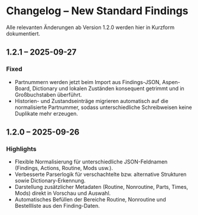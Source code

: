 # Changelog – New Standard Findings

Alle relevanten Änderungen ab Version 1.2.0 werden hier in Kurzform dokumentiert.

## 1.2.1 – 2025-09-27
### Fixed
- Partnummern werden jetzt beim Import aus Findings-JSON, Aspen-Board, Dictionary und lokalen Zuständen konsequent getrimmt und in Großbuchstaben überführt.
- Historien- und Zustandseinträge migrieren automatisch auf die normalisierte Partnummer, sodass unterschiedliche Schreibweisen keine Duplikate mehr erzeugen.

## 1.2.0 – 2025-09-26
### Highlights
- Flexible Normalisierung für unterschiedliche JSON-Feldnamen (Findings, Actions, Routine, Mods usw.).
- Verbesserte Parserlogik für verschachtelte bzw. alternative Strukturen sowie Dictionary-Erkennung.
- Darstellung zusätzlicher Metadaten (Routine, Nonroutine, Parts, Times, Mods) direkt in Vorschau und Auswahl.
- Automatisches Befüllen der Bereiche Routine, Nonroutine und Bestellliste aus den Finding-Daten.
